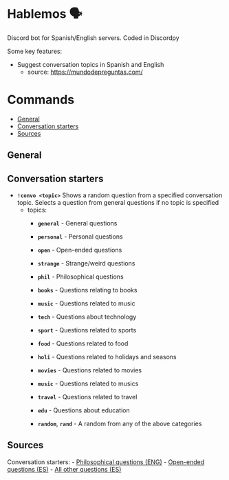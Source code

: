 # Hablemos 🗣

Discord bot for Spanish/English servers. Coded in Discordpy

Some key features:

- Suggest conversation topics in Spanish and English
    - source: https://mundodepreguntas.com/


# Commands
- [General](#general)
- [Conversation starters](#conversation-starters)
- [Sources](#sources)

## General
## Conversation starters
- **`!convo <topic>`** Shows a random question from a specified conversation topic. Selects a question from general questions if no topic is specified
    - topics:
        - **`general`** - General questions
        - **`personal`** - Personal questions
        - **`open`** - Open-ended questions  
        - **`strange`** - Strange/weird questions
        - **`phil`** - Philosophical questions
        
        - **`books`** - Questions relating to books
        - **`music`** - Questions related to music
        - **`tech`** - Questions about technology
        - **`sport`** - Questions related to sports
        - **`food`** - Questions related to food
        - **`holi`** - Questions related to holidays and seasons
        - **`movies`** - Questions related to movies
        - **`music`** - Questions related to musics
        - **`travel`** - Questions related to travel
        - **`edu`** - Questions about education
                
        - **`random`**, **`rand`** - A random from any of the above categories
    
## Sources
Conversation starters:
    - [Philosophical questions (ENG)](https://conversationstartersworld.com/philosophical-questions/)
    - [Open-ended questions (ES)](https://mundodepreguntas.com/preguntas-abiertas/)
    - [All other questions (ES)](https://mundodepreguntas.com/preguntas/)
